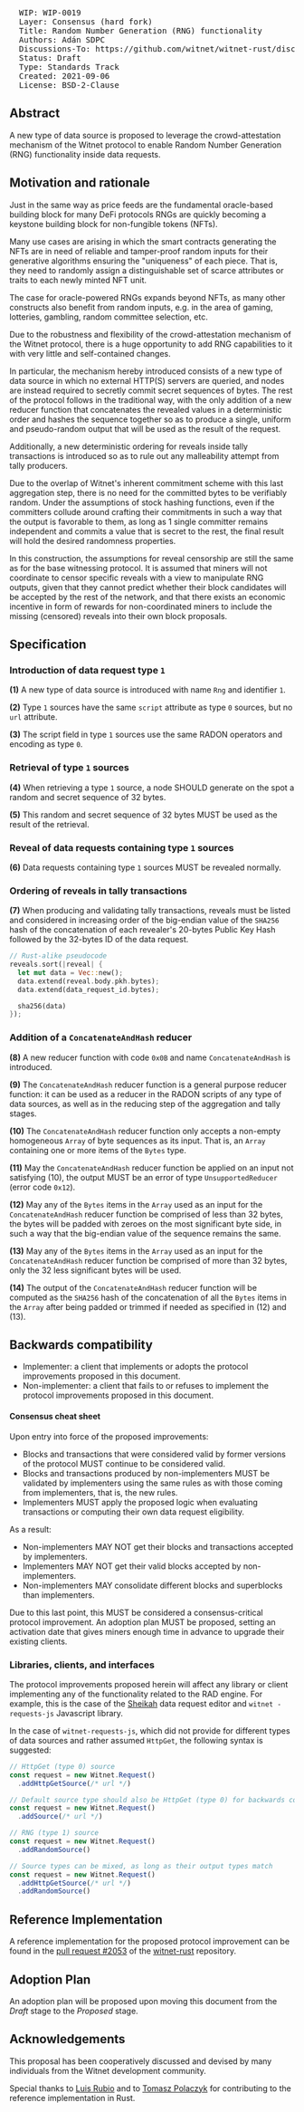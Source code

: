 <pre>
  WIP: WIP-0019
  Layer: Consensus (hard fork)
  Title: Random Number Generation (RNG) functionality
  Authors: Adán SDPC <adan@witnet.foundation>
  Discussions-To: https://github.com/witnet/witnet-rust/discussions/2058
  Status: Draft
  Type: Standards Track
  Created: 2021-09-06
  License: BSD-2-Clause
</pre>


## Abstract

A new type of data source is proposed to leverage the crowd-attestation mechanism of the Witnet protocol to enable
Random Number Generation (RNG) functionality inside data requests.


## Motivation and rationale

Just in the same way as price feeds are the fundamental oracle-based building block for many DeFi protocols RNGs are
quickly becoming a keystone building block for non-fungible tokens (NFTs).

Many use cases are arising in which the smart contracts generating the NFTs are in need of reliable and tamper-proof
random inputs for their generative algorithms ensuring the "uniqueness" of each piece. That is, they need to randomly
assign a distinguishable set of scarce attributes or traits to each newly minted NFT unit.

The case for oracle-powered RNGs expands beyond NFTs, as many other constructs also benefit from random inputs, e.g.
in the area of gaming, lotteries, gambling, random committee selection, etc.

Due to the robustness and flexibility of the crowd-attestation mechanism of the Witnet protocol, there is a huge
opportunity to add RNG capabilities to it with very little and self-contained changes.

In particular, the mechanism hereby introduced consists of a new type of data source in which no external HTTP(S)
servers are queried, and nodes are instead required to secretly commit secret sequences of bytes. The rest of the
protocol follows in the traditional way, with the only addition of a new reducer function that concatenates the
revealed values in a deterministic order and hashes the sequence together so as to produce a single, uniform and
pseudo-random output that will be used as the result of the request.

Additionally, a new deterministic ordering for reveals inside tally transactions is introduced so as to rule out any
malleability attempt from tally producers. 

Due to the overlap of Witnet's inherent commitment scheme with this last aggregation step, there is no need for the
committed bytes to be verifiably random. Under the assumptions of stock hashing functions, even if the committers
collude around crafting their commitments in such a way that the output is favorable to them, as long as 1 single
committer remains independent and commits a value that is secret to the rest, the final result will hold the desired
randomness properties.

In this construction, the assumptions for reveal censorship are still the same as for the base witnessing protocol.
It is assumed that miners will not coordinate to censor specific reveals with a view to manipulate RNG outputs, given
that they cannot predict whether their block candidates will be accepted by the rest of the network, and that there
exists an economic incentive in form of rewards for non-coordinated miners to include the missing (censored) reveals
into their own block proposals.

## Specification

### Introduction of data request type `1`

**(1)** A new type of data source is introduced with name `Rng` and identifier `1`.

**(2)** Type `1` sources have the same `script` attribute as type `0` sources, but no `url` attribute.

**(3)** The script field in type `1` sources use the same RADON operators and encoding as type `0`.

### Retrieval of type `1` sources

**(4)** When retrieving a type `1` source, a node SHOULD generate on the spot a random and secret sequence of 32
bytes.

**(5)** This random and secret sequence of 32 bytes MUST be used as the result of the retrieval. 

### Reveal of data requests containing type `1` sources

**(6)** Data requests containing type `1` sources MUST be revealed normally.

### Ordering of reveals in tally transactions

**(7)** When producing and validating tally transactions, reveals must be listed and considered in increasing order
of the big-endian value of the `SHA256` hash of the concatenation of each revealer's 20-bytes Public Key Hash followed
by the 32-bytes ID of the data request.

```rust
// Rust-alike pseudocode
reveals.sort(|reveal| {
  let mut data = Vec::new();
  data.extend(reveal.body.pkh.bytes);
  data.extend(data_request_id.bytes);

  sha256(data)
});
```

### Addition of a `ConcatenateAndHash` reducer

**(8)** A new reducer function with code `0x0B` and name `ConcatenateAndHash` is introduced.

**(9)** The `ConcatenateAndHash` reducer function is a general purpose reducer function: it can be used as a reducer
in the RADON scripts of any type of data sources, as well as in the reducing step of the aggregation and tally stages.

**(10)** The `ConcatenateAndHash` reducer function only accepts a non-empty homogeneous `Array` of byte sequences as its
input. That is, an `Array` containing one or more items of the `Bytes` type.

**(11)** May the `ConcatenateAndHash` reducer function be applied on an input not satisfying (10), the output MUST be an
error of type `UnsupportedReducer` (error code `0x12`).

**(12)** May any of the `Bytes` items in the `Array` used as an input for the `ConcatenateAndHash` reducer function be
comprised of less than 32 bytes, the bytes will be padded with zeroes on the most significant byte side, in such a way
that the big-endian value of the sequence remains the same.

**(13)** May any of the `Bytes` items in the `Array` used as an input for the `ConcatenateAndHash` reducer function be
comprised of more than 32 bytes, only the 32 less significant bytes will be used.

**(14)** The output of the  `ConcatenateAndHash` reducer function will be computed as the `SHA256` hash of the
concatenation of all the `Bytes` items in the `Array` after being padded or trimmed if needed as specified in (12) and
(13).


## Backwards compatibility

- Implementer: a client that implements or adopts the protocol improvements proposed in this document.
- Non-implementer: a client that fails to or refuses to implement the protocol improvements proposed in this document.

#### Consensus cheat sheet

Upon entry into force of the proposed improvements:

- Blocks and transactions that were considered valid by former versions of the protocol MUST continue to be considered valid.
- Blocks and transactions produced by non-implementers MUST be validated by implementers using the same rules as with those coming from implementers, that is, the new rules.
- Implementers MUST apply the proposed logic when evaluating transactions or computing their own data request eligibility.

As a result:

- Non-implementers MAY NOT get their blocks and transactions accepted by implementers.
- Implementers MAY NOT get their valid blocks accepted by non-implementers.
- Non-implementers MAY consolidate different blocks and superblocks than implementers.

Due to this last point, this MUST be considered a consensus-critical protocol improvement. An adoption plan MUST be proposed, setting an activation date that gives miners enough time in advance to upgrade their existing clients.

### Libraries, clients, and interfaces

The protocol improvements proposed herein will affect any library or client implementing any of the functionality
related to the RAD engine. For example, this is the case of the [Sheikah][sheikah] data request editor and `witnet
-requests-js` Javascript library.

In the case of `witnet-requests-js`, which did not provide for different types of data sources and rather assumed
`HttpGet`, the following syntax is suggested:

```js
// HttpGet (type 0) source
const request = new Witnet.Request()
  .addHttpGetSource(/* url */)

// Default source type should also be HttpGet (type 0) for backwards compatibility
const request = new Witnet.Request()
  .addSource(/* url */)

// RNG (type 1) source
const request = new Witnet.Request()
  .addRandomSource()

// Source types can be mixed, as long as their output types match
const request = new Witnet.Request()
  .addHttpGetSource(/* url */)
  .addRandomSource()
```
  

## Reference Implementation

A reference implementation for the proposed protocol improvement can be found in the [pull request #2053](https://github.com/witnet/witnet-rust/pull/2053) of the [witnet-rust] repository.


## Adoption Plan

An adoption plan will be proposed upon moving this document from the _Draft_ stage to the _Proposed_ stage.


## Acknowledgements

This proposal has been cooperatively discussed and devised by many individuals from the Witnet development community.

Special thanks to [Luis Rubio][lrubiorod] and to [Tomasz Polaczyk][tmpolaczyk] for contributing to the reference implementation in Rust.


[lrubiorod]: https://github.com/lrubiorod
[sheikah]: https://github.com/witnet/sheikah
[tmpolaczyk]: https://github.com/tmpolaczyk
[witnet-requests-js]: https://github.com/witnet/witnet-requests-js
[witnet-rust]: https://github.com/witnet/witnet-rust/
